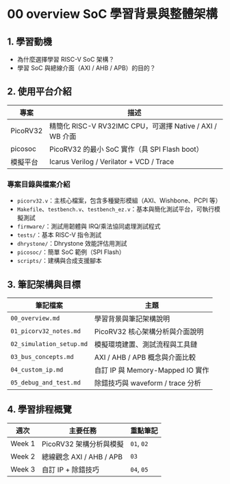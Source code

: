 # 00 overview SoC 學習背景與整體架構

## 1. 學習動機

- 為什麼選擇學習 RISC-V SoC 架構？
- 學習 SoC 與總線介面（AXI / AHB / APB）的目的？

## 2. 使用平台介紹

| 專案      | 描述                                                     |
| ------   | ------                                                   |
| PicoRV32 | 精簡化 RISC-V RV32IMC CPU，可選擇 Native / AXI / WB 介面   |
| picosoc  | PicoRV32 的最小 SoC 實作（具 SPI Flash boot）              |
| 模擬平台  | Icarus Verilog / Verilator + VCD / Trace                 |

### 專案目錄與檔案介紹

- `picorv32.v`：主核心檔案，包含多種變形模組（AXI、Wishbone、PCPI 等）
- `Makefile`、`testbench.v`、`testbench_ez.v`：基本與簡化測試平台，可執行模擬測試
- `firmware/`：測試用韌體與 IRQ/乘法協同處理測試程式
- `tests/`：基本 RISC-V 指令測試
- `dhrystone/`：Dhrystone 效能評估用測試
- `picosoc/`：簡單 SoC 範例（SPI Flash）
- `scripts/`：建構與合成支援腳本


## 3. 筆記架構與目標

| 筆記檔案                  | 主題                                  |
| ----------               | ------                               |
| `00_overview.md`         | 學習背景與筆記架構說明                  |
| `01_picorv32_notes.md`   | PicoRV32 核心架構分析與介面說明         |
| `02_simulation_setup.md` | 模擬環境建置、測試流程與工具鏈           |
| `03_bus_concepts.md`     | AXI / AHB / APB 概念與介面比較         |
| `04_custom_ip.md`        | 自訂 IP 與 Memory-Mapped IO 實作       |
| `05_debug_and_test.md`   | 除錯技巧與 waveform / trace 分析       |

## 4. 學習排程概覽

| 週次   | 主要任務                   | 重點筆記   |
| ------ | ----------               | ---------- |
| Week 1 | PicoRV32 架構分析與模擬    | `01`, `02` |
| Week 2 | 總線觀念 AXI / AHB / APB  | `03`       |
| Week 3 | 自訂 IP + 除錯技巧         | `04`, `05` |
